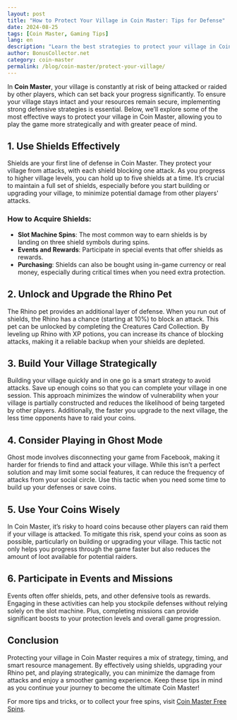 ```yaml
---
layout: post
title: "How to Protect Your Village in Coin Master: Tips for Defense"
date: 2024-08-25
tags: [Coin Master, Gaming Tips]
lang: en
description: "Learn the best strategies to protect your village in Coin Master from attacks and raids with these expert tips and tricks."
author: BonusCollector.net
category: coin-master
permalink: /blog/coin-master/protect-your-village/
---
```


In **Coin Master**, your village is constantly at risk of being attacked or raided by other players, which can set back your progress significantly. To ensure your village stays intact and your resources remain secure, implementing strong defensive strategies is essential. Below, we’ll explore some of the most effective ways to protect your village in Coin Master, allowing you to play the game more strategically and with greater peace of mind.

## 1. Use Shields Effectively

Shields are your first line of defense in Coin Master. They protect your village from attacks, with each shield blocking one attack. As you progress to higher village levels, you can hold up to five shields at a time. It’s crucial to maintain a full set of shields, especially before you start building or upgrading your village, to minimize potential damage from other players' attacks.

### How to Acquire Shields:
- **Slot Machine Spins**: The most common way to earn shields is by landing on three shield symbols during spins.
- **Events and Rewards**: Participate in special events that offer shields as rewards.
- **Purchasing**: Shields can also be bought using in-game currency or real money, especially during critical times when you need extra protection.

## 2. Unlock and Upgrade the Rhino Pet

The Rhino pet provides an additional layer of defense. When you run out of shields, the Rhino has a chance (starting at 10%) to block an attack. This pet can be unlocked by completing the Creatures Card Collection. By leveling up Rhino with XP potions, you can increase its chance of blocking attacks, making it a reliable backup when your shields are depleted.

## 3. Build Your Village Strategically

Building your village quickly and in one go is a smart strategy to avoid attacks. Save up enough coins so that you can complete your village in one session. This approach minimizes the window of vulnerability when your village is partially constructed and reduces the likelihood of being targeted by other players. Additionally, the faster you upgrade to the next village, the less time opponents have to raid your coins.

## 4. Consider Playing in Ghost Mode

Ghost mode involves disconnecting your game from Facebook, making it harder for friends to find and attack your village. While this isn’t a perfect solution and may limit some social features, it can reduce the frequency of attacks from your social circle. Use this tactic when you need some time to build up your defenses or save coins.

## 5. Use Your Coins Wisely

In Coin Master, it’s risky to hoard coins because other players can raid them if your village is attacked. To mitigate this risk, spend your coins as soon as possible, particularly on building or upgrading your village. This tactic not only helps you progress through the game faster but also reduces the amount of loot available for potential raiders.

## 6. Participate in Events and Missions

Events often offer shields, pets, and other defensive tools as rewards. Engaging in these activities can help you stockpile defenses without relying solely on the slot machine. Plus, completing missions can provide significant boosts to your protection levels and overall game progression.

## Conclusion

Protecting your village in Coin Master requires a mix of strategy, timing, and smart resource management. By effectively using shields, upgrading your Rhino pet, and playing strategically, you can minimize the damage from attacks and enjoy a smoother gaming experience. Keep these tips in mind as you continue your journey to become the ultimate Coin Master!

For more tips and tricks, or to collect your free spins, visit [Coin Master Free Spins](https://bonuscollector.net/coin-master-free-spins/).
